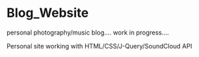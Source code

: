 # Blog_Website
personal photography/music blog.... work in progress....

Personal site working with HTML/CSS/J-Query/SoundCloud API
